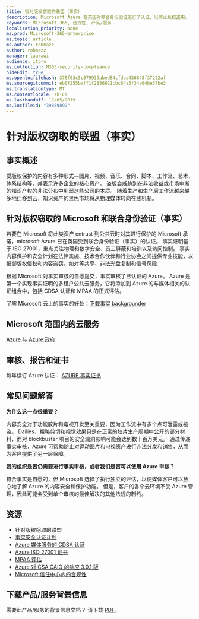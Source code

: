 ```yaml
---
title: 针对版权窃取的联盟（事实）
description: Microsoft Azure 在英国对联合身份验证进行了认证，以防止版权盗用。
keywords: Microsoft 365, 合规性, 产品/服务
localization_priority: None
ms.prod: Microsoft-365-enterprise
ms.topic: article
ms.author: robmazz
author: robmazz
manager: laurawi
audience: itpro
ms.collection: M365-security-compliance
hideEdit: true
ms.openlocfilehash: 378f03c5c579939abed84cfdea436845f37292af
ms.sourcegitcommit: eb0f255baff1f2856621cbc64a3f34a04be37be3
ms.translationtype: MT
ms.contentlocale: zh-CN
ms.lasthandoff: 12/05/2019
ms.locfileid: "39859892"
---
```

# <a name="federation-against-copyright-theft-fact"></a>针对版权窃取的联盟（事实）

## <a name="fact-overview"></a>事实概述

受版权保护的内容有多种形式—图片、视频、音乐、合同、脚本、工作流、艺术、体系结构等，并表示许多企业的核心资产。 盗版会威胁到在非法收益或市场中断的知识产权的非法分布中削弱这些公司的本质。 随着生产和生产后工作流越来越多地迁移到云，知识资产的黑色市场将从物理媒体转向在线机制。

## <a name="microsoft-and-federation-against-copyright-theft-fact"></a>针对版权窃取的 Microsoft 和联合身份验证（事实）

若要在 Microsoft 将此类资产 entrust 到公共云时对其进行保护的 Microsoft 承诺，microsoft Azure 已在英国受到联合身份验证（事实）的认证。 事实证明基于 ISO 27001，重点关注物理和数字安全、员工屏蔽和培训以及访问控制。 事实内容保护和安全计划在法律实施、技术合作伙伴和行业协会之间提供专业技能，以抵御版权侵权和内容盗窃，如对等共享、非法光盘复制和信号风险.

根据 Microsoft 对事实审核的自愿提交，事实审核了已认证的 Azure。 Azure 是第一个实现事实证明的多租户公共云服务，它将添加到 Azure 的与媒体相关的认证组合中，包括 CDSA 认证和 MPAA 的正式评估。

了解 Microsoft 云上的事实的好处：[下载事实 backgrounder](https://aka.ms/fact-backgrounder)

## <a name="microsoft-in-scope-cloud-services"></a>Microsoft 范围内的云服务

[Azure 与 Azure 政府](https://aka.ms/AzureCompliance)

## <a name="audits-reports-and-certificates"></a>审核、报告和证书

每年续订 Azure 认证： [AZURE 事实证书](https://aka.ms/azurefactcert)

## <a name="frequently-asked-questions"></a>常见问题解答

**为什么这一点很重要？**

内容安全对于功能胶片和电视开发至关重要，因为工作流中有多个点可泄露或被盗。 Dailies、粗略剪切和视觉效果只是在正常的胶片生产周期中公开的部分材料，而对 blockbuster 项目的安全漏洞影响可能会达到数十百万美元。 通过传递事实审核，Azure 可帮助防止对运动图片和电视资产进行非法分发和销售，从而为客户提供了另一层保障。

**我的组织是否仍需要进行事实审核，或者我们是否可以使用 Azure 审核？**

符合事实是自愿的，但 Microsoft 选择了执行独立的评估，以便媒体客户可以放心地了解 Azure 的内容安全和保护功能。 但是，客户的各个云环境不受 Azure 管理，因此可能会受到单个审核的最佳解决的其他法规的制约。

## <a name="resources"></a>资源

- 针对版权窃取的联盟
- [事实安全认证计划](https://go.microsoft.com/fwlink/?linkid=2099508)
- [Azure 媒体服务的 CDSA 认证](https://aka.ms/cdsa-cert)
- [Azure ISO 27001 证书](https://aka.ms/Azure-BSI-Cert)
- [MPAA 评估](offering-mpaa.md)
- [Azure 对 CSA CAIQ 的响应 3.0.1 版](https://aka.ms/csacaiqresponses)
- [Microsoft 信任中心内的合规性](https://www.microsoft.com/trust-center/compliance/compliance-overview)

## <a name="download-the-offering-backgrounder"></a>下载产品/服务背景信息

需要此产品/服务的背景信息文档？ 请下载 [PDF](https://download.microsoft.com/download/D/B/B/DBBA0998-F08A-4CA8-B668-41A5EE0CFBED/FACT-Compliance.pdf)。
